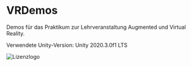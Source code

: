 # VRDemos
Demos für das Praktikum zur Lehrveranstaltung Augmented und Virtual Reality. 

Verwendete Unity-Version: Unity 2020.3.0f1 LTS

![Lizenzlogo](https://licensebuttons.net/l/by-nc-sa/3.0/de/88x31.png)
